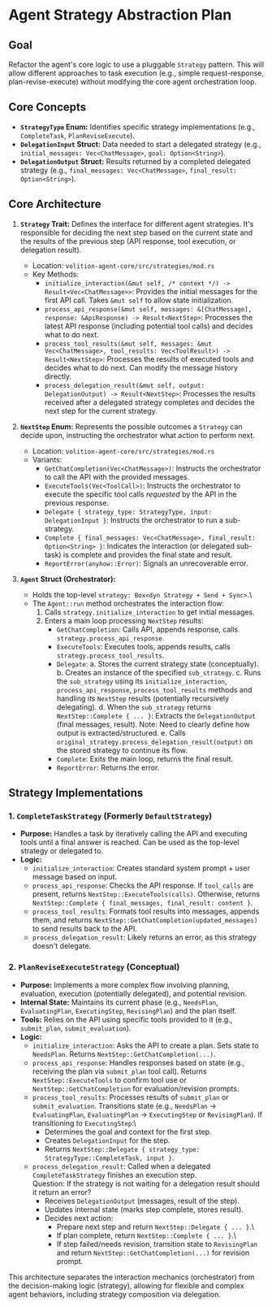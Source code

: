 # Agent Strategy Abstraction Plan

## Goal

Refactor the agent's core logic to use a pluggable `Strategy`
pattern. This will allow different approaches to task execution (e.g.,
simple request-response, plan-revise-execute) without modifying the
core agent orchestration loop.

## Core Concepts

*   **`StrategyType` Enum:** Identifies specific strategy implementations (e.g., `CompleteTask`, `PlanReviseExecute`).
*   **`DelegationInput` Struct:** Data needed to start a delegated strategy (e.g., `initial_messages: Vec<ChatMessage>`, `goal: Option<String>`).
*   **`DelegationOutput` Struct:** Results returned by a completed delegated strategy (e.g., `final_messages: Vec<ChatMessage>`, `final_result: Option<String>`).

## Core Architecture

1.  **`Strategy` Trait:** Defines the interface for different agent strategies. It\'s responsible for deciding the next step based on the current state and the results of the previous step (API response, tool execution, or delegation result).
    *   Location: `volition-agent-core/src/strategies/mod.rs`
    *   Key Methods:
        *   `initialize_interaction(&mut self, /* context */) -> Result<Vec<ChatMessage>>`: Provides the initial messages for the first API call. Takes `&mut self` to allow state initialization.
        *   `process_api_response(&mut self, messages: &[ChatMessage], response: &ApiResponse) -> Result<NextStep>`: Processes the latest API response (including potential tool calls) and decides what to do next.
        *   `process_tool_results(&mut self, messages: &mut Vec<ChatMessage>, tool_results: Vec<ToolResult>) -> Result<NextStep>`: Processes the results of executed tools and decides what to do next. Can modify the message history directly.
        *   `process_delegation_result(&mut self, output: DelegationOutput) -> Result<NextStep>`: Processes the results received after a delegated strategy completes and decides the next step for the current strategy.

2.  **`NextStep` Enum:** Represents the possible outcomes a `Strategy` can decide upon, instructing the orchestrator what action to perform next.
    *   Location: `volition-agent-core/src/strategies/mod.rs`
    *   Variants:
        *   `GetChatCompletion(Vec<ChatMessage>)`: Instructs the orchestrator to call the API with the provided messages.
        *   `ExecuteTools(Vec<ToolCall>)`: Instructs the orchestrator to execute the specific tool calls *requested* by the API in the previous response.
        *   `Delegate { strategy_type: StrategyType, input: DelegationInput }`: Instructs the orchestrator to run a sub-strategy.
        *   `Complete { final_messages: Vec<ChatMessage>, final_result: Option<String> }`: Indicates the interaction (or delegated sub-task) is complete and provides the final state and result.
        *   `ReportError(anyhow::Error)`: Signals an unrecoverable error.

3.  **`Agent` Struct (Orchestrator):**
    *   Holds the top-level `strategy: Box<dyn Strategy + Send + Sync>`.\
    *   The `Agent::run` method orchestrates the interaction flow:
        1. Calls `strategy.initialize_interaction` to get initial messages.
        2. Enters a main loop processing `NextStep` results:
            *   `GetChatCompletion`: Calls API, appends response, calls `strategy.process_api_response`.
            *   `ExecuteTools`: Executes tools, appends results, calls `strategy.process_tool_results`.
            *   `Delegate`:
                a. Stores the current strategy state (conceptually).
                b. Creates an instance of the specified `sub_strategy`.
                c. Runs the `sub_strategy` using its `initialize_interaction`, `process_api_response`, `process_tool_results` methods and handling *its* `NextStep` results (potentially recursively delegating).
                d. When the `sub_strategy` returns `NextStep::Complete { ... }`: Extracts the `DelegationOutput` (final messages, result). Note: Need to clearly define how output is extracted/structured.
                e. Calls `original_strategy.process_delegation_result(output)` on the stored strategy to continue its flow.
            *   `Complete`: Exits the main loop, returns the final result.
            *   `ReportError`: Returns the error.

## Strategy Implementations

### 1. `CompleteTaskStrategy` (Formerly `DefaultStrategy`)

*   **Purpose:** Handles a task by iteratively calling the API and executing tools until a final answer is reached. Can be used as the top-level strategy or delegated to.
*   **Logic:**
    *   `initialize_interaction`: Creates standard system prompt + user message based on input.
    *   `process_api_response`: Checks the API response. If `tool_calls` are present, returns `NextStep::ExecuteTools(calls)`. Otherwise, returns `NextStep::Complete { final_messages, final_result: content }`.
    *   `process_tool_results`: Formats tool results into messages, appends them, and returns `NextStep::GetChatCompletion(updated_messages)` to send results back to the API.
    *   `process_delegation_result`: Likely returns an error, as this strategy doesn\'t delegate.

### 2. `PlanReviseExecuteStrategy` (Conceptual)

*   **Purpose:** Implements a more complex flow involving planning, evaluation, execution (potentially delegated), and potential revision.
*   **Internal State:** Maintains its current phase (e.g., `NeedsPlan`, `EvaluatingPlan`, `ExecutingStep`, `RevisingPlan`) and the plan itself.
*   **Tools:** Relies on the API using specific tools provided to it (e.g., `submit_plan`, `submit_evaluation`).
*   **Logic:**
    *   `initialize_interaction`: Asks the API to create a plan. Sets state to `NeedsPlan`. Returns `NextStep::GetChatCompletion(...)`.
    *   `process_api_response`: Handles responses based on state (e.g., receiving the plan via `submit_plan` tool call). Returns `NextStep::ExecuteTools` to confirm tool use or `NextStep::GetChatCompletion` for evaluation/revision prompts.
    *   `process_tool_results`: Processes results of `submit_plan` or `submit_evaluation`. Transitions state (e.g., `NeedsPlan` -> `EvaluatingPlan`, `EvaluatingPlan` -> `ExecutingStep` or `RevisingPlan`). If transitioning to `ExecutingStep`:\
        *   Determines the goal and context for the first step.
        *   Creates `DelegationInput` for the step.
        *   Returns `NextStep::Delegate { strategy_type: StrategyType::CompleteTask, input }`.
    *   `process_delegation_result`: Called when a delegated `CompleteTaskStrategy` finishes an execution step.\
        Question: If the strategy is not waiting for a delegation result should it return an error?
        *   Receives `DelegationOutput` (messages, result of the step).
        *   Updates internal state (marks step complete, stores result).
        *   Decides next action:
            *   Prepare next step and return `NextStep::Delegate { ... }`.\
            *   If plan complete, return `NextStep::Complete { ... }`.\
            *   If step failed/needs revision, transition state to `RevisingPlan` and return `NextStep::GetChatCompletion(...)` for revision prompt.

This architecture separates the interaction mechanics (orchestrator) from the decision-making logic (strategy), allowing for flexible and complex agent behaviors, including strategy composition via delegation.
